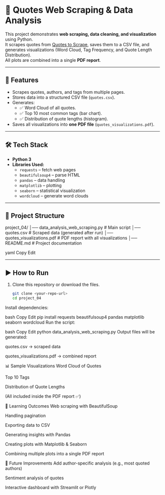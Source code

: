 # 📖 Quotes Web Scraping & Data Analysis

This project demonstrates **web scraping, data cleaning, and visualization** using Python.  
It scrapes quotes from [Quotes to Scrape](http://quotes.toscrape.com/), saves them to a CSV file, and generates visualizations (Word Cloud, Tag Frequency, and Quote Length Distribution).  
All plots are combined into a single **PDF report**.

---

## 🚀 Features
- Scrapes quotes, authors, and tags from multiple pages.
- Stores data into a structured CSV file (`quotes.csv`).
- Generates:
  - ✅ Word Cloud of all quotes.
  - ✅ Top 10 most common tags (bar chart).
  - ✅ Distribution of quote lengths (histogram).
- Saves all visualizations into **one PDF file** (`quotes_visualizations.pdf`).

---

## 🛠️ Tech Stack
- **Python 3**
- **Libraries Used:**
  - `requests` – fetch web pages
  - `beautifulsoup4` – parse HTML
  - `pandas` – data handling
  - `matplotlib` – plotting
  - `seaborn` – statistical visualization
  - `wordcloud` – generate word clouds

---

## 📂 Project Structure
project_04/
│── data_analysis_web_scraping.py # Main script
│── quotes.csv # Scraped data (generated after run)
│── quotes_visualizations.pdf # PDF report with all visualizations
│── README.md # Project documentation

yaml
Copy
Edit

---

## ▶️ How to Run

1. Clone this repository or download the files.  
   ```bash
   git clone <your-repo-url>
   cd project_04
Install dependencies:

bash
Copy
Edit
pip install requests beautifulsoup4 pandas matplotlib seaborn wordcloud
Run the script:

bash
Copy
Edit
python data_analysis_web_scraping.py
Output files will be generated:

quotes.csv → scraped data

quotes_visualizations.pdf → combined report

📊 Sample Visualizations
Word Cloud of Quotes

Top 10 Tags

Distribution of Quote Lengths

(All included inside the PDF report ✅)

🎯 Learning Outcomes
Web scraping with BeautifulSoup

Handling pagination

Exporting data to CSV

Generating insights with Pandas

Creating plots with Matplotlib & Seaborn

Combining multiple plots into a single PDF report

📌 Future Improvements
Add author-specific analysis (e.g., most quoted authors)

Sentiment analysis of quotes

Interactive dashboard with Streamlit or Plotly


